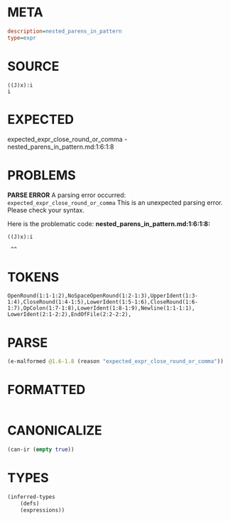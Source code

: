 # META
~~~ini
description=nested_parens_in_pattern
type=expr
~~~
# SOURCE
~~~roc
((J)x):i
i
~~~
# EXPECTED
expected_expr_close_round_or_comma - nested_parens_in_pattern.md:1:6:1:8
# PROBLEMS
**PARSE ERROR**
A parsing error occurred: `expected_expr_close_round_or_comma`
This is an unexpected parsing error. Please check your syntax.

Here is the problematic code:
**nested_parens_in_pattern.md:1:6:1:8:**
```roc
((J)x):i
```
     ^^


# TOKENS
~~~zig
OpenRound(1:1-1:2),NoSpaceOpenRound(1:2-1:3),UpperIdent(1:3-1:4),CloseRound(1:4-1:5),LowerIdent(1:5-1:6),CloseRound(1:6-1:7),OpColon(1:7-1:8),LowerIdent(1:8-1:9),Newline(1:1-1:1),
LowerIdent(2:1-2:2),EndOfFile(2:2-2:2),
~~~
# PARSE
~~~clojure
(e-malformed @1.6-1.8 (reason "expected_expr_close_round_or_comma"))
~~~
# FORMATTED
~~~roc

~~~
# CANONICALIZE
~~~clojure
(can-ir (empty true))
~~~
# TYPES
~~~clojure
(inferred-types
	(defs)
	(expressions))
~~~
